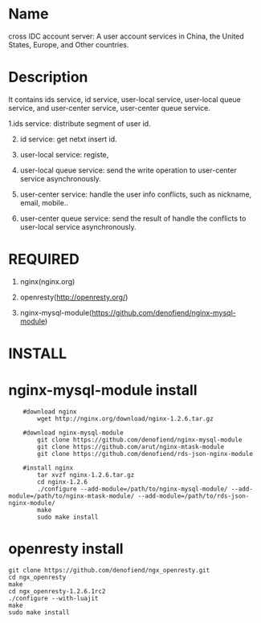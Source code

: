 Name
=================

cross IDC account server: A user account services in China, the United States, Europe, and Other countries.


Description
=================

It contains ids service, id service, user-local service, user-local queue service, and user-center service, user-center queue service.

1.ids service: distribute segment of user id.

2. id service: get netxt insert id.

3. user-local service: registe,

4. user-local queue service: send the write operation to user-center service asynchronously.

5. user-center service: handle the user info conflicts, such as nickname, email, mobile..

6. user-center queue service: send the result of handle the conflicts to user-local service asynchronously.



REQUIRED
=================

1. nginx(nginx.org)

2. openresty(http://openresty.org/)

3. nginx-mysql-module(https://github.com/denofiend/nginx-mysql-module)



INSTALL
=================

nginx-mysql-module install
=================

		#download nginx
  			wget http://nginx.org/download/nginx-1.2.6.tar.gz

		#download nginx-mysql-module 
  			git clone https://github.com/denofiend/nginx-mysql-module
  			git clone https://github.com/arut/nginx-mtask-module
  			git clone https://github.com/denofiend/rds-json-nginx-module

		#install nginx
  			tar xvzf nginx-1.2.6.tar.gz
			cd nginx-1.2.6
			./configure --add-module=/path/to/nginx-mysql-module/ --add-module=/path/to/nginx-mtask-module/ --add-module=/path/to/rds-json-nginx-module/
			make
			sudo make install
 

openresty install
=================
	git clone https://github.com/denofiend/ngx_openresty.git
  	cd ngx_openresty
  	make
  	cd ngx_openresty-1.2.6.1rc2
  	./configure --with-luajit
  	make
  	sudo make install





